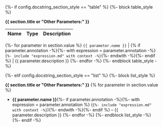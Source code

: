 {%- if config.docstring_section_style == "table" %}
{%- block table_style %}

**{{ section.title or "Other Parameters:" }}**

Name | Type | Description
---- | ---- | -----------
{%- for parameter in section.value %}
`{{ parameter.name }}` | {% if parameter.annotation -%}{%- with expression = parameter.annotation -%}`{%- include "expression.md" with context -%}`{%- endwith -%}{%- endif %} | {{ parameter.description }}
{%- endfor -%}
{%- endblock table_style -%}

{%- elif config.docstring_section_style == "list" %}
{%- block list_style %}

**{{ section.title or "Other Parameters:" }}**
{% for parameter in section.value %}
- **{{ parameter.name }}**{%- if parameter.annotation -%}{%- with expression = parameter.annotation %} (`{%- include "expression.md" with context -%}`){%- endwith -%}{%- endif %} – {{ parameter.description }}
{%- endfor -%}
{%- endblock list_style -%}
{%- endif -%}